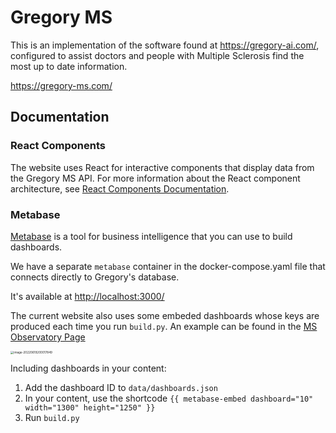 # Gregory MS

This is an implementation of the software found at <https://gregory-ai.com/>, configured to assist doctors and people with Multiple Sclerosis find the most up to date information.

<https://gregory-ms.com/>

## Documentation

### React Components

The website uses React for interactive components that display data from the Gregory MS API. For more information about the React component architecture, see [React Components Documentation](docs/react-components.md).

### Metabase

[Metabase](https://www.metabase.com/) is a tool for business intelligence that you can use to build dashboards.

We have a separate `metabase` container in the docker-compose.yaml file that connects directly to Gregory's database.

It's available at <http://localhost:3000/>

The current website also uses some embeded dashboards whose keys are produced each time you run `build.py`. An example can be found in the [MS Observatory Page](https://gregory-ms.com/observatory/)

<img src="images/image-20220619200017849.png" alt="image-20220619200017849" style="zoom:33%;" />

Including dashboards in your content:

1. Add the dashboard ID to `data/dashboards.json`
2. In your content, use the shortcode `{{ metabase-embed dashboard="10" width="1300" height="1250" }}`
3. Run `build.py`
